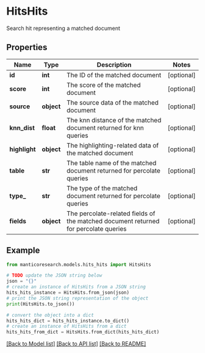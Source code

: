 # HitsHits

Search hit representing a matched document

## Properties

Name | Type | Description | Notes
------------ | ------------- | ------------- | -------------
**id** | **int** | The ID of the matched document | [optional] 
**score** | **int** | The score of the matched document | [optional] 
**source** | **object** | The source data of the matched document | [optional] 
**knn_dist** | **float** | The knn distance of the matched document returned for knn queries | [optional] 
**highlight** | **object** | The highlighting-related data of the matched document | [optional] 
**table** | **str** | The table name of the matched document returned for percolate queries | [optional] 
**type_** | **str** | The type of the matched document returned for percolate queries | [optional] 
**fields** | **object** | The percolate-related fields of the matched document returned for percolate queries | [optional] 

## Example

```python
from manticoresearch.models.hits_hits import HitsHits

# TODO update the JSON string below
json = "{}"
# create an instance of HitsHits from a JSON string
hits_hits_instance = HitsHits.from_json(json)
# print the JSON string representation of the object
print(HitsHits.to_json())

# convert the object into a dict
hits_hits_dict = hits_hits_instance.to_dict()
# create an instance of HitsHits from a dict
hits_hits_from_dict = HitsHits.from_dict(hits_hits_dict)
```
[[Back to Model list]](../README.md#documentation-for-models) [[Back to API list]](../README.md#documentation-for-api-endpoints) [[Back to README]](../README.md)


